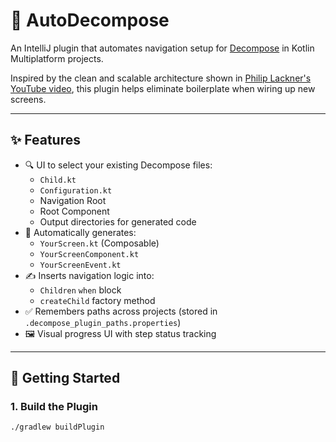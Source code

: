 # 🧩 AutoDecompose

An IntelliJ plugin that automates navigation setup for [Decompose](https://github.com/arkivanov/Decompose) in Kotlin Multiplatform projects.

Inspired by the clean and scalable architecture shown in [Philip Lackner's YouTube video](https://www.youtube.com/watch?v=g4XSWQ7QT8g), this plugin helps eliminate boilerplate when wiring up new screens.

---

## ✨ Features

- 🔍 UI to select your existing Decompose files:
    - `Child.kt`
    - `Configuration.kt`
    - Navigation Root
    - Root Component
    - Output directories for generated code
- 🧠 Automatically generates:
    - `YourScreen.kt` (Composable)
    - `YourScreenComponent.kt`
    - `YourScreenEvent.kt`
- ✍️ Inserts navigation logic into:
    - `Children` `when` block
    - `createChild` factory method
- ✅ Remembers paths across projects (stored in `.decompose_plugin_paths.properties`)
- 🖼️ Visual progress UI with step status tracking

---

## 🚀 Getting Started

### 1. Build the Plugin

```bash
./gradlew buildPlugin
